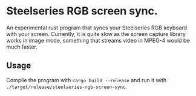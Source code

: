 # Steelseries RGB screen sync.

An  experimental rust program that syncs your Steelseries RGB keyboard with your screen. Currently, it is quite slow
as the screen capture library works in image mode, something that streams video in MPEG-4 would be much faster.

## Usage

Compile the program with `cargo build --release` and run it with `./target/release/steelseries-rgb-screen-sync`.